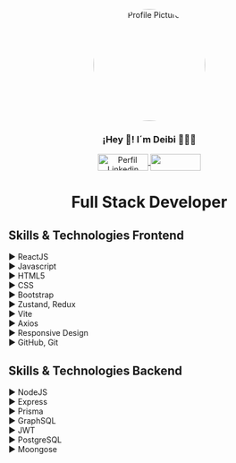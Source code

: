 <p align="center" width="300">
<p align="center">
   <img align="center" width="200" src="https://media.licdn.com/dms/image/v2/D4E03AQFEQscvCQbIow/profile-displayphoto-shrink_200_200/profile-displayphoto-shrink_200_200/0/1679962536366?e=1746057600&v=beta&t=sumcF-lVqnqDOmONdThZ-N1zsr1tGbLiM2ttkOKY4lw" alt="Profile Picture" style="border-radius: 50%;" />
</p>
   <h3 align="center">¡Hey 👋! I´m Deibi 👨🏻‍💻</h3>
</p>
<p align="center">
   <a href="https://www.linkedin.com/in/deibi-arias-58396a224" target="blank">
         <img align="center" src="https://upload.wikimedia.org/wikipedia/commons/thumb/a/aa/LinkedIn_2021.svg/1920px-LinkedIn_2021.svg.png" alt="Perfil Linkedin" height="30px" width="90px" />
   </a>
   <a href="https://platzi.com/p/andgag/" target="blank">
         <img align="center" src="https://upload.wikimedia.org/wikipedia/commons/9/95/LOGO-PLATZI-2023.svg" height="30px" width="90px" />
   </a>
</p>
<h1 align="center">Full Stack Developer</h1>


## Skills & Technologies Frontend

:arrow_forward: ReactJS  
:arrow_forward: Javascript  
:arrow_forward: HTML5  
:arrow_forward: CSS  
:arrow_forward: Bootstrap  
:arrow_forward: Zustand, Redux  
:arrow_forward: Vite  
:arrow_forward: Axios  
:arrow_forward: Responsive Design  
:arrow_forward: GitHub, Git  

## Skills & Technologies Backend

:arrow_forward: NodeJS  
:arrow_forward: Express  
:arrow_forward: Prisma  
:arrow_forward: GraphSQL  
:arrow_forward: JWT  
:arrow_forward: PostgreSQL  
:arrow_forward: Moongose